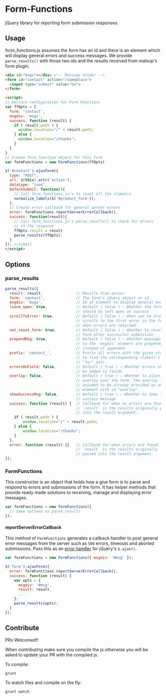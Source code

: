 # Form-Functions

jQuery library for reporting form submission responses.

## Usage
form_functions.js assumes the form has an id and there is an element which will display general errors and success messages. We provide `parse_results()` with those two ids and the results received from malsup's form plugin.

```html
<div id="msgs"></div> <!-- Message holder -->
<form id="contact" action="/someplace">
  <input type="submit" value="Go">
</form>

<script>
// Declare configuration for Form Functions
var ffOpts = {
  form: 'contact',
  msgdiv: 'msgs',
  success: function (result) {
    if ( result.path ) {
      window.location="/" + result.path;
    } else {
      window.location="/thanks";
    }
  }
}
// Create form function object for this form
var formFunctions = new FormFunctions(ffOpts)

$('#contact').ajaxForm({
  type: "POST",
  url: $(this).attr('action'),
  datatype: "json",
  beforeSubmit: function(){
    // Call form_functions.js's to reset all the <label>s
    normalize_labels($('#product_form'));
  },
  // Create error callback for general server errors
  error: formFunctions.reportServerErrorCallback(),
  success: function(result){
    // Call form_functions.js's parse_results() to check for errors
    // in the response
    ffOpts.result = result
    parse_results(ffOpts);
  }
}); //submit
</script>
```

## Options

### parse_results

```js
parse_results({
  result: result,               // Results from server
  form: 'contact',              // The form's jQuery object or id
  msgdiv: 'msgs',               // Id of element to display general messages
  leave_open: true,             // Default ( false ) – Whether the form
                                // should be left open on success
  scrollToError: true,          // Default ( false ) – When set to true,
                                // scrolls to the first error in the form
                                // when errors are returned
  not_reset_form: true,         // Default ( false ) – Whether to reset
                                // form after successful submission
  prependMsg: true,             // Default ( false ) – Whether messages added
                                // to the `msgdiv` element are prepended
                                // instead of appended.
  prefix: 'contact_',           // Prefix all errors with the given string
                                // to find the corresponding <label>'s
                                // "for" attr.
  errorsOnField: false,         // Default ( true ) – Whether errors should
                                // be added to fields
  overlay: false,               // Default ( true ) – Whether to place an
                                // overlay over the form. The overlay is
                                // assumed to be already provided as an
                                // element with id "overlay"
  showSuccessMsg: false,        // Default ( true ) – Whether to show the
                                // success message
  success: function (result) {  // Callback for when no errors are found.
                                // `result` is the results originally passed
                                // into the result argument.
    if ( result.path ) {
        window.location="/" + result.path;
    } else {
        window.location="/thanks";
    }
  },
  error: function (result) {}   // Callback for when errors are found.
                                // `result` is the results originally
                                // passed into the result argument.
});
```

### FormFunctions

This constructor is an object that holds how a give form is to parse and respond
to errors and submissions of the form. It has helper methods that provide ready
made solutions to receiving, manage and displaying error messages.

```js
var formFunctions = new FormFunctions({
  // Same options as parse_results
});
```

#### reportServerErrorCallback

This method of `FormFunctions` generates a callback handler to post general
error messages from the server such as `500` errors, timeouts and aborted
submissions. Pass this as an [error handler](http://api.jquery.com/jquery.ajax/) for jQuery's `$.ajax()`.

```js
var formFunctions = new FormFunctions({ msgdiv: '#msg' });

$('form').ajaxForm({
  error: formFunctions.reportServerErrorCallback(),
  success: function (result) {
    var opts = {
      msgdiv: '#msg',
      result: result,
      ...
    };
    parse_results(opts);
  }
});
```

## Contribute
PRs Welcomed!!

When contributing make sure you compile the js otherwise you will be asked to update your PR with the compiled js.

To compile:

```sh
grunt
```

To watch files and compile on the fly:

```sh
grunt watch
```
